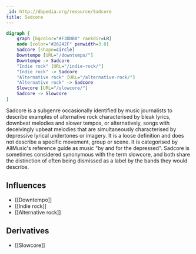 ```yaml
---
_id: http://dbpedia.org/resource/Sadcore
title: Sadcore
---
```


```dot
digraph {
	graph [bgcolor="#F3DDB8" rankdir=LR]
	node [color="#26242F" penwidth=3.0]
	Sadcore [shape=circle]
	Downtempo [URL="/downtempo/"]
	Downtempo -> Sadcore
	"Indie rock" [URL="/indie-rock/"]
	"Indie rock" -> Sadcore
	"Alternative rock" [URL="/alternative-rock/"]
	"Alternative rock" -> Sadcore
	Slowcore [URL="/slowcore/"]
	Sadcore -> Slowcore
}
```

Sadcore is a subgenre occasionally identified by music journalists to describe examples of alternative rock characterised by bleak lyrics, downbeat melodies and slower tempos, or alternatively, songs with deceivingly upbeat melodies that are simultaneously characterised by depressive lyrical undertones or imagery. It is a loose definition and does not describe a specific movement, group or scene. It is categorised by AllMusic's reference guide as music "by and for the depressed". Sadcore is sometimes considered synonymous with the term slowcore, and both share the distinction of often being dismissed as a label by the bands they would describe.

## Influences
- [[Downtempo]]
- [[Indie rock]]
- [[Alternative rock]]

## Derivatives
- [[Slowcore]]
